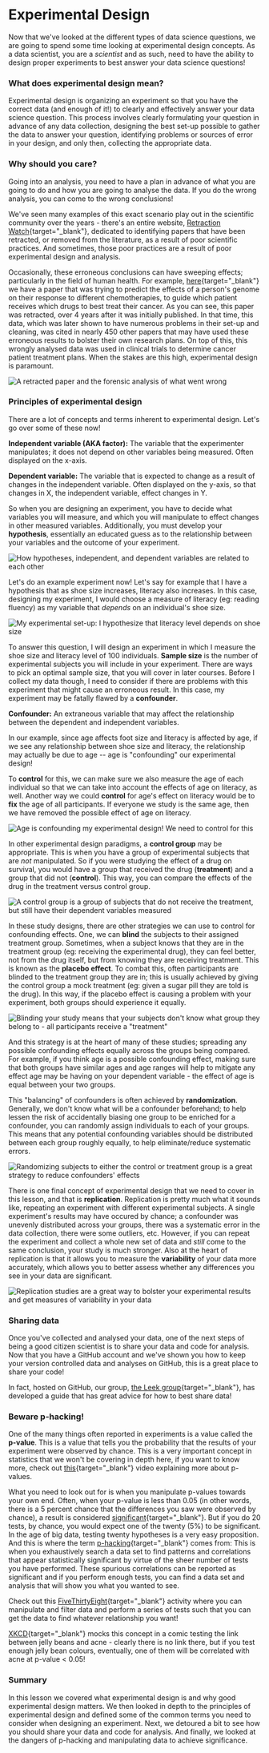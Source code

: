 # Experimental Design

Now that we've looked at the different types of data science questions, we are going to spend some time looking at experimental design concepts. As a data scientist, you are a *scientist* and as such, need to have the ability to design proper experiments to best answer your data science questions!

### What does experimental design mean? 

Experimental design is organizing an experiment so that you have the correct data (and enough of it!) to clearly and effectively answer your data science question. This process involves clearly formulating your question in advance of any data collection, designing the best set-up possible to gather the data to answer your question, identifying problems or sources of error in your design, and only then, collecting the appropriate data. 

### Why should you care? 

Going into an analysis, you need to have a plan in advance of what you are going to do and how you are going to analyse the data. If you do the wrong analysis, you can come to the wrong conclusions! 

We've seen many examples of this exact scenario play out in the scientific community over the years - there's an entire website, [Retraction Watch](https://retractionwatch.com/){target="_blank"}, dedicated to identifying papers that have been retracted, or removed from the literature, as a result of poor scientific practices. And sometimes, those poor practices are a result of poor experimental design and analysis.

Occasionally, these erroneous conclusions can have sweeping effects; particularly in the field of human health. For example, [here](https://www.nature.com/articles/nm1491){target="_blank"} we have a paper that was trying to predict the effects of a person's genome on their response to different chemotherapies, to guide which patient receives which drugs to best treat their cancer. As you can see, this paper was retracted, over 4 years after it was initially published. In that time, this data, which was later shown to have numerous problems in their set-up and cleaning, was cited in nearly 450 other papers that may have used these erroneous results to bolster their own research plans. On top of this, this wrongly analysed data was used in clinical trials to determine cancer patient treatment plans. When the stakes are this high, experimental design is paramount.

![**A retracted paper and the forensic analysis of what went wrong**](resources/images/16_DST_Experimental_design/16_DST_Experimental_design-04.png)

### Principles of experimental design

There are a lot of concepts and terms inherent to experimental design. Let's go over some of these now! 

**Independent variable (AKA factor):** The variable that the experimenter manipulates; it does not depend on other variables being measured. Often displayed on the x-axis.
  
**Dependent variable:** The variable that is expected to change as a result of changes in the independent variable. Often displayed on the y-axis, so that changes in X, the independent variable, effect changes in Y. 

So when you are designing an experiment, you have to decide what variables you will measure, and which you will manipulate to effect changes in other measured variables. Additionally, you must develop your **hypothesis**, essentially an educated guess as to the relationship between your variables and the outcome of your experiment. 

![**How hypotheses, independent, and dependent variables are related to each other**](resources/images/16_DST_Experimental_design/16_DST_Experimental_design-05.png)

Let's do an example experiment now! Let's say for example that I have a hypothesis that as shoe size increases, literacy also increases. In this case, designing my experiment, I would choose a measure of literacy (eg: reading fluency) as my variable that *depends* on an individual's shoe size. 

![**My experimental set-up: I hypothesize that literacy level *depends* on shoe size**](resources/images/16_DST_Experimental_design/16_DST_Experimental_design-06.png)

To answer this question, I will design an experiment in which I measure the shoe size and literacy level of 100 individuals. **Sample size** is the number of experimental subjects you will include in your experiment. There are ways to pick an optimal sample size, that you will cover in later courses. Before I collect my data though, I need to consider if there are problems with this experiment that might cause an erroneous result. In this case, my experiment may be fatally flawed by a **confounder**.

**Confounder:** An extraneous variable that may affect the relationship between the dependent and independent variables. 

In our example, since age affects foot size and literacy is affected by age, if we see any relationship between shoe size and literacy, the relationship may actually be due to age -- age is "confounding" our experimental design!

To **control** for this, we can make sure we also measure the age of each individual so that we can take into account the effects of age on literacy, as well. Another way we could **control** for age's effect on literacy would be to **fix** the age of all participants. If everyone we study is the same age, then we have removed the possible effect of age on literacy. 

![**Age is confounding my experimental design! We need to control for this**](resources/images/16_DST_Experimental_design/16_DST_Experimental_design-09.png)

In other experimental design paradigms, a **control group** may be appropriate. This is when you have a group of experimental subjects that are *not* manipulated. So if you were studying the effect of a drug on survival, you would have a group that received the drug (**treatment**) and a group that did not (**control**). This way, you can compare the effects of the drug in the treatment versus control group. 

![**A control group is a group of subjects that do not receive the treatment, but still have their dependent variables measured**](resources/images/16_DST_Experimental_design/16_DST_Experimental_design-11.png)

In these study designs, there are other strategies we can use to control for confounding effects. One, we can **blind** the subjects to their assigned treatment group. Sometimes, when a subject knows that they are in the treatment group (eg: receiving the experimental drug), they can feel better, not from the drug itself, but from knowing they are receiving treatment. This is known as the **placebo effect**. To combat this, often participants are blinded to the treatment group they are in; this is usually achieved by giving the control group a mock treatment (eg: given a sugar pill they are told is the drug). In this way, if the placebo effect is causing a problem with your experiment, both groups should experience it equally. 

![**Blinding your study means that your subjects don't know what group they belong to - all participants receive a "treatment"**](resources/images/16_DST_Experimental_design/16_DST_Experimental_design-12.png)
  
And this strategy is at the heart of many of these studies; spreading any possible confounding effects equally across the groups being compared. For example, if you think age is a possible confounding effect, making sure that both groups have similar ages and age ranges will help to mitigate any effect age may be having on your dependent variable - the effect of age is equal between your two groups. 

This "balancing" of confounders is often achieved by **randomization**. Generally, we don't know what will be a confounder beforehand; to help lessen the risk of accidentally biasing one group to be enriched for a confounder, you can randomly assign individuals to each of your groups. This means that any potential confounding variables should be distributed between each group roughly equally, to help eliminate/reduce systematic errors. 

![**Randomizing subjects to either the control or treatment group is a great strategy to reduce confounders' effects**](resources/images/16_DST_Experimental_design/16_DST_Experimental_design-13.png)

There is one final concept of experimental design that we need to cover in this lesson, and that is **replication**. Replication is pretty much what it sounds like, repeating an experiment with different experimental subjects. A single experiment's results may have occured by chance; a confounder was unevenly distributed across your groups, there was a systematic error in the data collection, there were some outliers, etc. However, if you can repeat the experiment and collect a whole new set of data and *still* come to the same conclusion, your study is much stronger. Also at the heart of replication is that it allows you to measure the **variability** of your data more accurately, which allows you to better assess whether any differences you see in your data are significant. 

![**Replication studies are a great way to bolster your experimental results and get measures of variability in your data** ](resources/images/16_DST_Experimental_design/16_DST_Experimental_design-14.png)

### Sharing data

Once you've collected and analysed your data, one of the next steps of being a good citizen scientist is to share your data and code for analysis. Now that you have a GitHub account and we've shown you how to keep your version controlled data and analyses on GitHub, this is a great place to share your code! 

In fact, hosted on GitHub, our group, [the Leek group](https://github.com/jtleek/datasharing){target="_blank"}, has developed a guide that has great advice for how to best share data! 

### Beware p-hacking!

One of the many things often reported in experiments is a value called the **p-value**. This is a value that tells you the probability that the results of your experiment were observed by chance. This is a very important concept in statistics that we won't be covering in depth here, if you want to know more, check out [this](https://www.youtube.com/watch?v=UsU-O2Z1rAs){target="_blank"} video explaining more about p-values. 

What you need to look out for is when you manipulate p-values towards your own end. Often, when your p-value is less than 0.05 (in other words, there is a 5 percent chance that the differences you saw were observed by chance), a result is considered [significant](https://xkcd.com/1478/){target="_blank"}. But if you do 20 tests, by chance, you would expect one of the twenty (5%) to be significant. In the age of big data, testing twenty hypotheses is a very easy proposition. And this is where the term [p-hacking](https://en.wikipedia.org/wiki/Data_dredging){target="_blank"} comes from: This is when you exhaustively search a data set to find patterns and correlations that appear statistically significant by virtue of the sheer number of tests you have performed. These spurious correlations can be reported as significant and if you perform enough tests, you can find a data set and analysis that will show you what you wanted to see. 

Check out this [FiveThirtyEight](https://projects.fivethirtyeight.com/p-hacking/){target="_blank"} activity where you can manipulate and filter data and perform a series of tests such that you can get the data to find whatever relationship you want!

[XKCD](https://xkcd.com/882/){target="_blank"} mocks this concept in a comic testing the link between jelly beans and acne - clearly there is no link there, but if you test enough jelly bean colours, eventually, one of them will be correlated with acne at p-value < 0.05!

### Summary

In this lesson we covered what experimental design is and why good experimental design matters. We then looked in depth to the principles of experimental design and defined some of the common terms you need to consider when designing an experiment. Next, we detoured a bit to see how you should share your data and code for analysis. And finally, we looked at the dangers of p-hacking and manipulating data to achieve significance. 